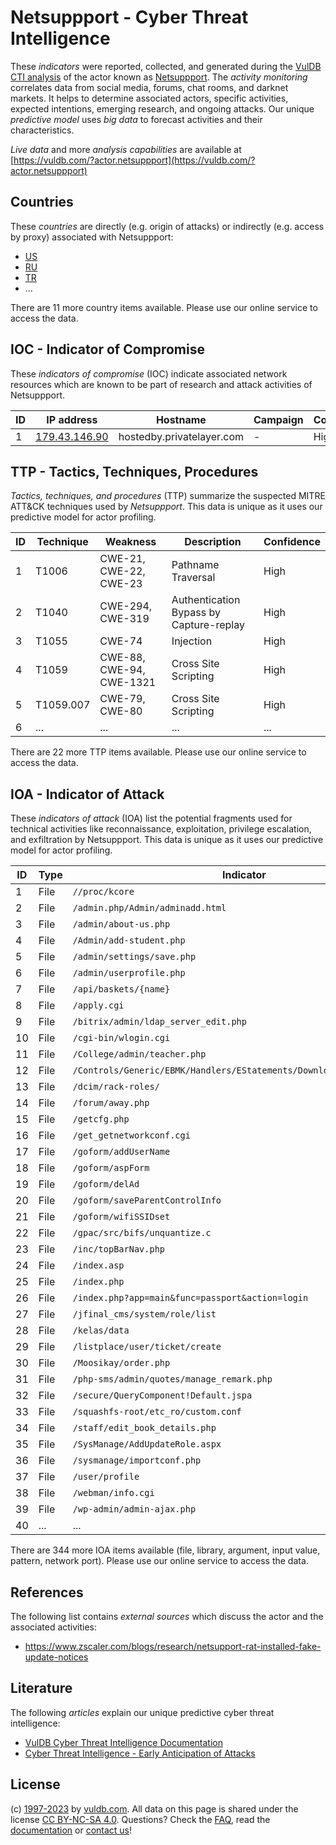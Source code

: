 # Netsuppport - Cyber Threat Intelligence

These _indicators_ were reported, collected, and generated during the [VulDB CTI analysis](https://vuldb.com/?kb.cti) of the actor known as [Netsuppport](https://vuldb.com/?actor.netsuppport). The _activity monitoring_ correlates data from social media, forums, chat rooms, and darknet markets. It helps to determine associated actors, specific activities, expected intentions, emerging research, and ongoing attacks. Our unique _predictive model_ uses _big data_ to forecast activities and their characteristics.

_Live data_ and more _analysis capabilities_ are available at [https://vuldb.com/?actor.netsuppport](https://vuldb.com/?actor.netsuppport)

## Countries

These _countries_ are directly (e.g. origin of attacks) or indirectly (e.g. access by proxy) associated with Netsuppport:

* [US](https://vuldb.com/?country.us)
* [RU](https://vuldb.com/?country.ru)
* [TR](https://vuldb.com/?country.tr)
* ...

There are 11 more country items available. Please use our online service to access the data.

## IOC - Indicator of Compromise

These _indicators of compromise_ (IOC) indicate associated network resources which are known to be part of research and attack activities of Netsuppport.

ID | IP address | Hostname | Campaign | Confidence
-- | ---------- | -------- | -------- | ----------
1 | [179.43.146.90](https://vuldb.com/?ip.179.43.146.90) | hostedby.privatelayer.com | - | High

## TTP - Tactics, Techniques, Procedures

_Tactics, techniques, and procedures_ (TTP) summarize the suspected MITRE ATT&CK techniques used by _Netsuppport_. This data is unique as it uses our predictive model for actor profiling.

ID | Technique | Weakness | Description | Confidence
-- | --------- | -------- | ----------- | ----------
1 | T1006 | CWE-21, CWE-22, CWE-23 | Pathname Traversal | High
2 | T1040 | CWE-294, CWE-319 | Authentication Bypass by Capture-replay | High
3 | T1055 | CWE-74 | Injection | High
4 | T1059 | CWE-88, CWE-94, CWE-1321 | Cross Site Scripting | High
5 | T1059.007 | CWE-79, CWE-80 | Cross Site Scripting | High
6 | ... | ... | ... | ...

There are 22 more TTP items available. Please use our online service to access the data.

## IOA - Indicator of Attack

These _indicators of attack_ (IOA) list the potential fragments used for technical activities like reconnaissance, exploitation, privilege escalation, and exfiltration by Netsuppport. This data is unique as it uses our predictive model for actor profiling.

ID | Type | Indicator | Confidence
-- | ---- | --------- | ----------
1 | File | `//proc/kcore` | Medium
2 | File | `/admin.php/Admin/adminadd.html` | High
3 | File | `/admin/about-us.php` | High
4 | File | `/Admin/add-student.php` | High
5 | File | `/admin/settings/save.php` | High
6 | File | `/admin/userprofile.php` | High
7 | File | `/api/baskets/{name}` | High
8 | File | `/apply.cgi` | Medium
9 | File | `/bitrix/admin/ldap_server_edit.php` | High
10 | File | `/cgi-bin/wlogin.cgi` | High
11 | File | `/College/admin/teacher.php` | High
12 | File | `/Controls/Generic/EBMK/Handlers/EStatements/DownloadEStatement.ashx` | High
13 | File | `/dcim/rack-roles/` | High
14 | File | `/forum/away.php` | High
15 | File | `/getcfg.php` | Medium
16 | File | `/get_getnetworkconf.cgi` | High
17 | File | `/goform/addUserName` | High
18 | File | `/goform/aspForm` | High
19 | File | `/goform/delAd` | High
20 | File | `/goform/saveParentControlInfo` | High
21 | File | `/goform/wifiSSIDset` | High
22 | File | `/gpac/src/bifs/unquantize.c` | High
23 | File | `/inc/topBarNav.php` | High
24 | File | `/index.asp` | Medium
25 | File | `/index.php` | Medium
26 | File | `/index.php?app=main&func=passport&action=login` | High
27 | File | `/jfinal_cms/system/role/list` | High
28 | File | `/kelas/data` | Medium
29 | File | `/listplace/user/ticket/create` | High
30 | File | `/Moosikay/order.php` | High
31 | File | `/php-sms/admin/quotes/manage_remark.php` | High
32 | File | `/secure/QueryComponent!Default.jspa` | High
33 | File | `/squashfs-root/etc_ro/custom.conf` | High
34 | File | `/staff/edit_book_details.php` | High
35 | File | `/SysManage/AddUpdateRole.aspx` | High
36 | File | `/sysmanage/importconf.php` | High
37 | File | `/user/profile` | High
38 | File | `/webman/info.cgi` | High
39 | File | `/wp-admin/admin-ajax.php` | High
40 | ... | ... | ...

There are 344 more IOA items available (file, library, argument, input value, pattern, network port). Please use our online service to access the data.

## References

The following list contains _external sources_ which discuss the actor and the associated activities:

* https://www.zscaler.com/blogs/research/netsupport-rat-installed-fake-update-notices

## Literature

The following _articles_ explain our unique predictive cyber threat intelligence:

* [VulDB Cyber Threat Intelligence Documentation](https://vuldb.com/?kb.cti)
* [Cyber Threat Intelligence - Early Anticipation of Attacks](https://www.scip.ch/en/?labs.20201022)

## License

(c) [1997-2023](https://vuldb.com/?kb.changelog) by [vuldb.com](https://vuldb.com/?kb.about). All data on this page is shared under the license [CC BY-NC-SA 4.0](https://creativecommons.org/licenses/by-nc-sa/4.0/). Questions? Check the [FAQ](https://vuldb.com/?kb.faq), read the [documentation](https://vuldb.com/?kb) or [contact us](https://vuldb.com/?contact)!
